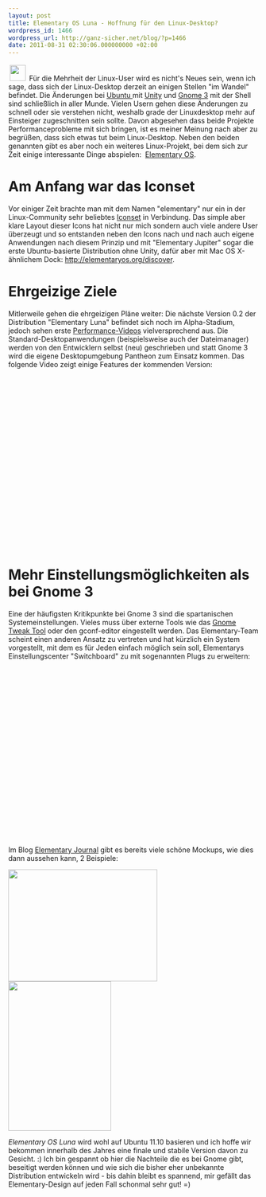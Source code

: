 ```yaml
---
layout: post
title: Elementary OS Luna - Hoffnung für den Linux-Desktop?
wordpress_id: 1466
wordpress_url: http://ganz-sicher.net/blog/?p=1466
date: 2011-08-31 02:30:06.000000000 +02:00
---
```

<img class="lefticon" style="margin: 3px;" title="logo" src="/wp-content/uploads/logo.png" alt="" width="32" height="32" />
Für die Mehrheit der Linux-User wird es nicht's Neues sein, wenn ich sage, dass sich der Linux-Desktop derzeit an einigen Stellen "im Wandel" befindet. Die Änderungen bei <a href="http://www.ubuntu.com/">Ubuntu </a>mit <a href="http://unity.ubuntu.com/">Unity</a> und <a href="http://gnome3.org/">Gnome 3</a> mit der Shell sind schließlich in aller Munde. Vielen Usern gehen diese Änderungen zu schnell oder sie verstehen nicht, weshalb grade der Linuxdesktop mehr auf Einsteiger zugeschnitten sein sollte.
Davon abgesehen dass beide Projekte Performanceprobleme mit sich bringen, ist es meiner Meinung nach aber zu begrüßen, dass sich etwas tut beim Linux-Desktop. Neben den beiden genannten gibt es aber noch ein weiteres Linux-Projekt, bei dem sich zur Zeit einige interessante Dinge abspielen:  <a href="http://elementaryos.org/">Elementary OS</a>.
<!--more-->

Am Anfang war das Iconset
==========================
Vor einiger Zeit brachte man mit dem Namen "elementary" nur ein in der Linux-Community sehr beliebtes <a href="http://danrabbit.deviantart.com/art/elementary-Icons-65437279">Iconset</a> in Verbindung. Das simple aber klare Layout dieser Icons hat nicht nur mich sondern auch viele andere User überzeugt und so entstanden neben den Icons nach und nach auch eigene Anwendungen nach diesem Prinzip und mit "Elementary Jupiter" sogar die erste Ubuntu-basierte Distribution ohne Unity, dafür aber mit Mac OS X-ähnlichem Dock: <a href="http://elementaryos.org/discover">http://elementaryos.org/discover</a>.

Ehrgeizige Ziele
================
Mitlerweile gehen die ehrgeizigen Pläne weiter: Die nächste Version 0.2 der Distribution "Elementary Luna" befindet sich noch im Alpha-Stadium, jedoch sehen erste <a href="http://www.youtube.com/watch?v=3kvmyDR7FCo&amp;feature=related">Performance-Videos</a> vielversprechend aus. Die Standard-Desktopanwendungen (beispielsweise auch der Dateimanager) werden von den Entwicklern selbst (neu) geschrieben und statt Gnome 3 wird die eigene Desktopumgebung Pantheon zum Einsatz kommen. Das folgende Video zeigt einige Features der kommenden Version:

<object width="425" height="344">
  <param name="movie" value="http://www.youtube.com/v/8o96Swc0PeA"></param>
  <param name="allowFullScreen" value="true"></param>
  <embed src="http://www.youtube.com/v/8o96Swc0PeA"
  type="application/x-shockwave-flash" allowfullscreen="true"
  width="425" height="344"></embed>
</object>


Mehr Einstellungsmöglichkeiten als bei Gnome 3
===============================================
Eine der häufigsten Kritikpunkte bei Gnome 3 sind die spartanischen Systemeinstellungen. Vieles muss über externe Tools wie das <a href="http://live.gnome.org/GnomeTweakTool">Gnome Tweak Tool</a> oder den gconf-editor eingestellt werden. Das Elementary-Team scheint einen anderen Ansatz zu vertreten und hat kürzlich ein System vorgestellt, mit dem es für Jeden einfach möglich sein soll, Elementarys Einstellungscenter "Switchboard" zu mit sogenannten Plugs zu erweitern:

<object width="425" height="344">
  <param name="movie" value="http://www.youtube.com/v/JF37THZoNsA"></param>
  <param name="allowFullScreen" value="true"></param>
  <embed src="http://www.youtube.com/v/JF37THZoNsA"
  type="application/x-shockwave-flash" allowfullscreen="true"
  width="425" height="344"></embed>
</object>


Im Blog <a href="http://elementaryos.org/journal/">Elementary Journal</a> gibt es bereits viele schöne Mockups, wie dies dann aussehen kann, 2 Beispiele:

<img class="borderimg centered" title="switchboard___display_plug_by_bassultra-d47ajo0" src="/wp-content/uploads/switchboard___display_plug_by_bassultra-d47ajo0-300x225.png" alt="" width="300" height="225" />
<img class="borderimg centered" title="date_and_time_plug_by_dikoo-d47p5pg" src="/wp-content/uploads/date_and_time_plug_by_dikoo-d47p5pg-207x300.png" alt="" width="207" height="300" />

*Elementary OS Luna* wird wohl auf Ubuntu 11.10 basieren und ich hoffe wir bekommen innerhalb des Jahres eine finale und stabile Version davon zu Gesicht. :) Ich bin gespannt ob hier die Nachteile die es bei Gnome gibt, beseitigt werden können und wie sich die bisher eher unbekannte Distribution entwickeln wird - bis dahin bleibt es spannend, mir gefällt das Elementary-Design auf jeden Fall schonmal sehr gut! =)
